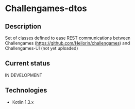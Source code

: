 # Challengames-dtos

## Description
Set of classes defined to ease REST communications between Challengames (https://github.com/Hellorin/challengames) and Challengames-UI (not yet uploaded)

## Current status
IN DEVELOPMENT

## Technologies
- Kotlin 1.3.x
